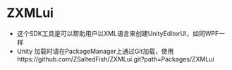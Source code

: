 # ZXMLui
- 这个SDK工具是可以帮助用户以XML语言来创建UnityEditorUI，如同WPF一样
- Unity 加载时请在PackageManager上通过Git加载，使用https://github.com/ZSaltedFish/ZXMLui.git?path=Packages/ZXMLui
